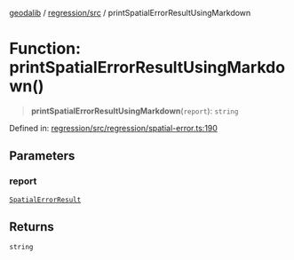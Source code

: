 [geodalib](../../../modules.md) / [regression/src](../index.md) / printSpatialErrorResultUsingMarkdown

# Function: printSpatialErrorResultUsingMarkdown()

> **printSpatialErrorResultUsingMarkdown**(`report`): `string`

Defined in: [regression/src/regression/spatial-error.ts:190](https://github.com/GeoDaCenter/geoda-lib/blob/dd0b55e88e7fa62fd12212664ac5233e391d8b71/js/packages/regression/src/regression/spatial-error.ts#L190)

## Parameters

### report

[`SpatialErrorResult`](../type-aliases/SpatialErrorResult.md)

## Returns

`string`
